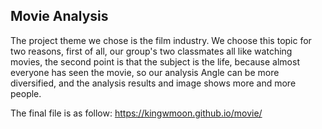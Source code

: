 ## Movie Analysis

The project theme we chose is the film industry. We choose this topic for two reasons, first of all, our group's two classmates all like watching movies, the second point is that the subject is the life, because almost everyone has seen the movie, so our analysis Angle can be more diversified, and the analysis results and image shows more and more people. 

The final file is as follow:
https://kingwmoon.github.io/movie/



